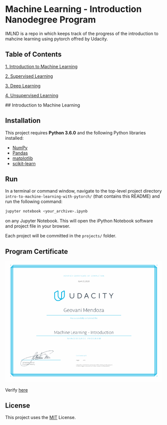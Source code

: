 # Machine Learning - Introduction Nanodegree Program
IMLND is a repo in which keeps track of the progress of the introduction to mahcine learning using pytorch offred by Udacity.

## Table of Contents

[1. Introduction to Machine Learning](#introml)

[2. Supervised Learning](#supervisedl)

[3. Deep Learning](#deepl)

[4. Unsupervised Learning](#unsupervisedl)

<a name="introml"/>
## Introduction to Machine Learning

## Installation
This project requires **Python 3.6.0** and the following Python libraries installed:
- [NumPy](http://www.numpy.org/)
- [Pandas](http://pandas.pydata.org)
- [matplotlib](http://matplotlib.org/)
- [scikit-learn](http://scikit-learn.org/stable/)

## Run
In a terminal or command window, navigate to the top-level project directory `intro-to-machine-learning-with-pytorch/` (that contains this README) and run the following command:
```bash
jupyter notebook <your_archive>.ipynb
```
on any Jupyter Notebook.
This will open the iPython Notebook software and project file in your browser.

Each project will be committed in the `projects/` folder.

## Program Certificate
![](assets/machine%20learning%20introduction.jpg)

Verify [here](https://graduation.udacity.com/confirm/RAAMVKKN)

## License
This project uses the [MIT](https://choosealicense.com/licenses/mit/) License.